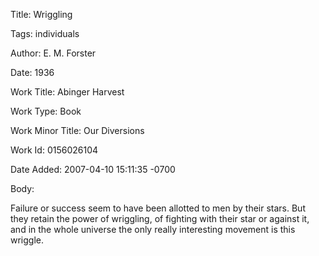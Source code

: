 Title:  Wriggling

Tags:   individuals

Author: E. M. Forster

Date:   1936

Work Title: Abinger Harvest

Work Type: Book

Work Minor Title: Our Diversions

Work Id: 0156026104

Date Added: 2007-04-10 15:11:35 -0700

Body: 

Failure or success seem to have been allotted to men by their stars. But they retain the power of wriggling, of fighting with their star or against it, and in the whole universe the only really interesting movement is this wriggle.

